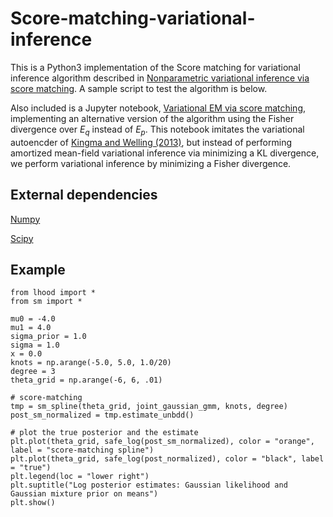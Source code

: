 # Score-matching-variational-inference

This is a Python3 implementation of the Score matching for variational inference algorithm described in <a href="sm_vi.pdf" download>Nonparametric variational inference via score matching</a>. A sample script to test the algorithm is below.

Also included is a Jupyter notebook, [Variational EM via score matching](https://github.com/nataliedoss/Score-matching-variational-inference/blob/master/vae_sm.ipynb), implementing an alternative version of the algorithm using the Fisher divergence over $E_q$ instead of $E_p$. This notebook imitates the variational autoencder of [Kingma and Welling (2013)](https://arxiv.org/abs/1312.6114), but instead of performing amortized mean-field variational inference via minimizing a KL divergence, we perform variational inference by minimizing a Fisher divergence.

## External dependencies

[Numpy](http://numpy.org/)

[Scipy](https://www.scipy.org/)

## Example
```
from lhood import *
from sm import *

mu0 = -4.0
mu1 = 4.0
sigma_prior = 1.0
sigma = 1.0
x = 0.0
knots = np.arange(-5.0, 5.0, 1.0/20)
degree = 3
theta_grid = np.arange(-6, 6, .01) 

# score-matching
tmp = sm_spline(theta_grid, joint_gaussian_gmm, knots, degree)
post_sm_normalized = tmp.estimate_unbdd()

# plot the true posterior and the estimate
plt.plot(theta_grid, safe_log(post_sm_normalized), color = "orange", label = "score-matching spline")
plt.plot(theta_grid, safe_log(post_normalized), color = "black", label = "true")
plt.legend(loc = "lower right")
plt.suptitle("Log posterior estimates: Gaussian likelihood and Gaussian mixture prior on means")
plt.show()
```
